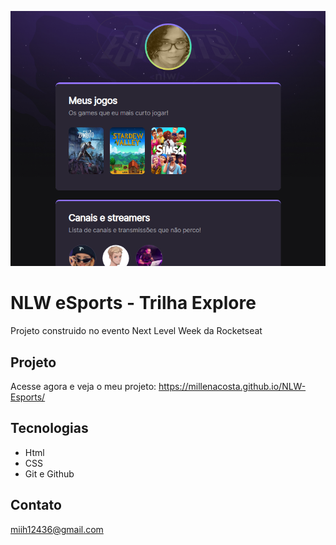  
 ![preview](./.github/preview.png)
 
 # NLW eSports - Trilha Explore

 Projeto construido no evento Next Level Week da Rocketseat

## Projeto

Acesse agora e veja o meu projeto: https://millenacosta.github.io/NLW-Esports/


 ## Tecnologias 
 - Html
 - CSS
 - Git e Github

 ## Contato

 miih12436@gmail.com